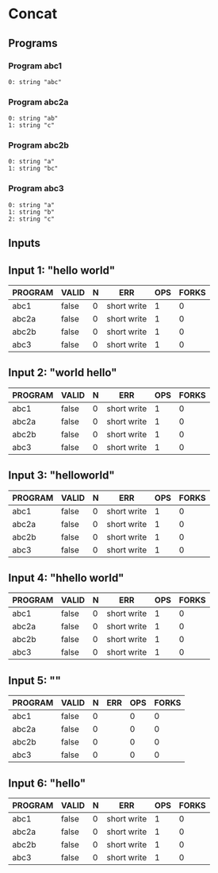 # Concat

## Programs

### Program abc1

```
0: string "abc"
```

### Program abc2a

```
0: string "ab"
1: string "c"
```

### Program abc2b

```
0: string "a"
1: string "bc"
```

### Program abc3

```
0: string "a"
1: string "b"
2: string "c"
```

## Inputs

## Input 1: "hello world"

| PROGRAM | VALID | N |     ERR     | OPS | FORKS |
|---------|-------|---|-------------|-----|-------|
| abc1    | false | 0 | short write |   1 |     0 |
| abc2a   | false | 0 | short write |   1 |     0 |
| abc2b   | false | 0 | short write |   1 |     0 |
| abc3    | false | 0 | short write |   1 |     0 |
## Input 2: "world hello"

| PROGRAM | VALID | N |     ERR     | OPS | FORKS |
|---------|-------|---|-------------|-----|-------|
| abc1    | false | 0 | short write |   1 |     0 |
| abc2a   | false | 0 | short write |   1 |     0 |
| abc2b   | false | 0 | short write |   1 |     0 |
| abc3    | false | 0 | short write |   1 |     0 |
## Input 3: "helloworld"

| PROGRAM | VALID | N |     ERR     | OPS | FORKS |
|---------|-------|---|-------------|-----|-------|
| abc1    | false | 0 | short write |   1 |     0 |
| abc2a   | false | 0 | short write |   1 |     0 |
| abc2b   | false | 0 | short write |   1 |     0 |
| abc3    | false | 0 | short write |   1 |     0 |
## Input 4: "hhello world"

| PROGRAM | VALID | N |     ERR     | OPS | FORKS |
|---------|-------|---|-------------|-----|-------|
| abc1    | false | 0 | short write |   1 |     0 |
| abc2a   | false | 0 | short write |   1 |     0 |
| abc2b   | false | 0 | short write |   1 |     0 |
| abc3    | false | 0 | short write |   1 |     0 |
## Input 5: ""

| PROGRAM | VALID | N |  ERR  | OPS | FORKS |
|---------|-------|---|-------|-----|-------|
| abc1    | false | 0 | <nil> |   0 |     0 |
| abc2a   | false | 0 | <nil> |   0 |     0 |
| abc2b   | false | 0 | <nil> |   0 |     0 |
| abc3    | false | 0 | <nil> |   0 |     0 |
## Input 6: "hello"

| PROGRAM | VALID | N |     ERR     | OPS | FORKS |
|---------|-------|---|-------------|-----|-------|
| abc1    | false | 0 | short write |   1 |     0 |
| abc2a   | false | 0 | short write |   1 |     0 |
| abc2b   | false | 0 | short write |   1 |     0 |
| abc3    | false | 0 | short write |   1 |     0 |
